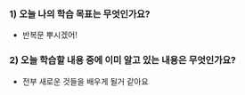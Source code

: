 ### 1) 오늘 나의 학습 목표는 무엇인가요?

- 반복문 뿌시겠어!

### 2) 오늘 학습할 내용 중에 이미 알고 있는 내용은 무엇인가요?

- 전부 새로운 것들을 배우게 될거 같아요
